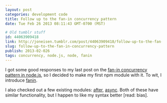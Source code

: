 ```yaml
---
layout: post
categories: development code
title: Follow up to the fan-in concurrency pattern
date: Tue Feb 26 2013 08:11:43 GMT-0700 (MST)

# Old tumblr stuff
id: 44063909418
link: http://joneisen.tumblr.com/post/44063909418/follow-up-to-the-fan-in-concurrency-pattern
slug: follow-up-to-the-fan-in-concurrency-pattern
publish: 2013-02-026
tags: concurrency, node.js, node, fanin
---
```



I got some good responses to my last post on the [fan-in concurrency pattern in node.js](http://joneisen.me/post/43961435963), so I decided to make my first npm module with it. To wit, I introduce [fanin](http://npmjs.org/package/fanin/1.0.5).

I also checked out a few existing modules: [after](https://npmjs.org/package/after), [async](https://npmjs.org/package/async). Both of these have similar functionality, but I happen to like my syntax better [read: bias].

